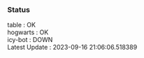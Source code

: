 ### Status


table : OK  
hogwarts : OK  
icy-bot : DOWN  
Latest Update : 2023-09-16 21:06:06.518389
